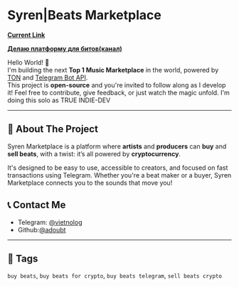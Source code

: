 # Syren|Beats Marketplace 
[**Current Link**](https://t.me/OctarynBot)

[**Делаю платформу для битов(канал)**](https://t.me/syrenpath)

Hello World! 👋  
I'm building the next **Top 1 Music Marketplace** in the world, powered by [TON](https://docs.ton.org/v3/guidelines/get-started-with-ton) and [Telegram Bot API](https://core.telegram.org/bots/api).  
This project is **open-source** and you're invited to follow along as I develop it! Feel free to contribute, give feedback, or just watch the magic unfold. I'm doing this solo as TRUE INDIE-DEV 

--- 

## 🚀 About The Project
Syren Marketplace is a platform where **artists** and **producers** can **buy** and **sell beats**, with a twist: it’s all powered by **cryptocurrency**.

It's designed to be easy to use, accessible to creators, and focused on fast transactions using Telegram. Whether you're a beat maker or a buyer, Syren Marketplace connects you to the sounds that move you!

## 📞 Contact Me
- Telegram: [@vietnolog](https://t.me/vietnolog)
- Github:[@adoubt](https://github.com/adoubt)

---

## 🔖 Tags
`buy beats`, `buy beats for crypto`, `buy beats telegram`, `sell beats crypto`


